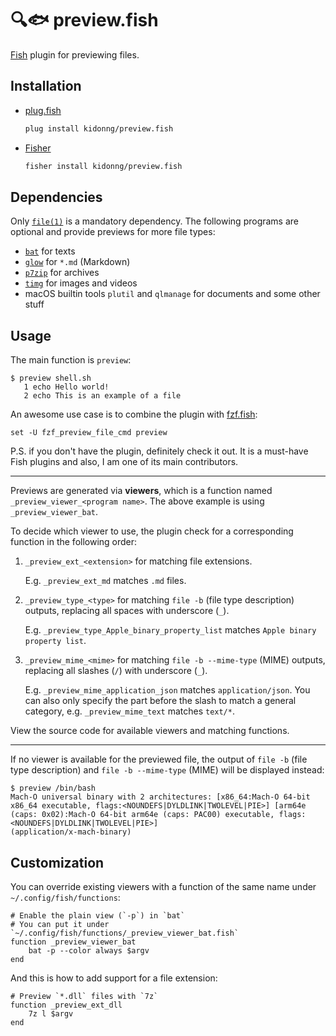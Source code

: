 # 🔍🐟 preview.fish

[Fish](https://fishshell.com/) plugin for previewing files.

## Installation

- [plug.fish](https://github.com/kidonng/plug.fish)

  ```sh
  plug install kidonng/preview.fish
  ```

- [Fisher](https://github.com/jorgebucaran/fisher)

  ```sh
  fisher install kidonng/preview.fish
  ```

## Dependencies

Only [`file(1)`](https://darwinsys.com/file/) is a mandatory dependency. The following programs are optional and provide previews for more file types:

- [`bat`](https://github.com/sharkdp/bat) for texts
- [`glow`](https://github.com/charmbracelet/glow) for `*.md` (Markdown)
- [`p7zip`](https://github.com/jinfeihan57/p7zip) for archives
- [`timg`](https://github.com/hzeller/timg) for images and videos
- macOS builtin tools `plutil` and `qlmanage` for documents and some other stuff

## Usage

The main function is `preview`:

```
$ preview shell.sh
   1 echo Hello world!
   2 echo This is an example of a file
```

An awesome use case is to combine the plugin with [fzf.fish](https://github.com/PatrickF1/fzf.fish):

```fish
set -U fzf_preview_file_cmd preview
```

P.S. if you don't have the plugin, definitely check it out. It is a must-have Fish plugins and also, I am one of its main contributors.

---

Previews are generated via **viewers**, which is a function named `_preview_viewer_<program name>`. The above example is using `_preview_viewer_bat`.

To decide which viewer to use, the plugin check for a corresponding function in the following order:

1. `_preview_ext_<extension>` for matching file extensions.

   E.g. `_preview_ext_md` matches `.md` files.

2. `_preview_type_<type>` for matching `file -b` (file type description) outputs, replacing all spaces with underscore (`_`).

   E.g. `_preview_type_Apple_binary_property_list` matches `Apple binary property list`.

3. `_preview_mime_<mime>` for matching `file -b --mime-type` (MIME) outputs, replacing all slashes (`/`) with underscore (`_`).

   E.g. `_preview_mime_application_json` matches `application/json`.
   You can also only specify the part before the slash to match a general category, e.g. `_preview_mime_text` matches `text/*`.

View the source code for available viewers and matching functions.

---

If no viewer is available for the previewed file, the output of `file -b` (file type description) and `file -b --mime-type` (MIME) will be displayed instead:

```
$ preview /bin/bash
Mach-O universal binary with 2 architectures: [x86_64:Mach-O 64-bit x86_64 executable, flags:<NOUNDEFS|DYLDLINK|TWOLEVEL|PIE>] [arm64e (caps: 0x02):Mach-O 64-bit arm64e (caps: PAC00) executable, flags:<NOUNDEFS|DYLDLINK|TWOLEVEL|PIE>]
(application/x-mach-binary)
```

## Customization

You can override existing viewers with a function of the same name under `~/.config/fish/functions`:

```fish
# Enable the plain view (`-p`) in `bat`
# You can put it under `~/.config/fish/functions/_preview_viewer_bat.fish`
function _preview_viewer_bat
    bat -p --color always $argv
end
```

And this is how to add support for a file extension:

```fish
# Preview `*.dll` files with `7z`
function _preview_ext_dll
    7z l $argv
end
```
